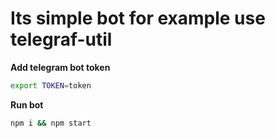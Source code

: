 # Its simple bot for example use telegraf-util

**Add telegram bot token**

```bash
export TOKEN=token
```

**Run bot**

```bash
npm i && npm start
```
